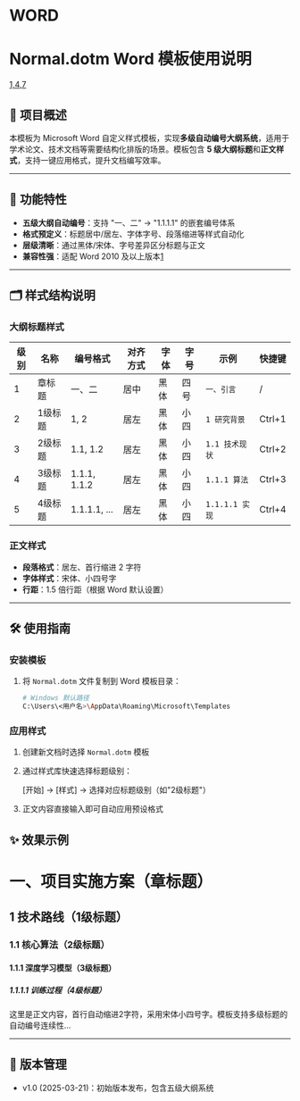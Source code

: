 # WORD

# Normal.dotm Word 模板使用说明

[1,4,7](@ref)

## 📖 项目概述
本模板为 Microsoft Word 自定义样式模板，实现**多级自动编号大纲系统**，适用于学术论文、技术文档等需要结构化排版的场景。模板包含 **5 级大纲标题**和**正文样式**，支持一键应用格式，提升文档编写效率。

---

## 🎯 功能特性
- **五级大纲自动编号**：支持 "一、二" → "1.1.1.1" 的嵌套编号体系
- **格式预定义**：标题居中/居左、字体字号、段落缩进等样式自动化
- **层级清晰**：通过黑体/宋体、字号差异区分标题与正文
- **兼容性强**：适配 Word 2010 及以上版本[1](@ref)

---

## 🗂 样式结构说明

### 大纲标题样式
| 级别 | 名称    | 编号格式     | 对齐方式 | 字体 | 字号 | 示例           | 快捷键 |
| ---- | ------- | ------------ | -------- | ---- | ---- | -------------- | ------ |
| 1    | 章标题  | 一、二       | 居中     | 黑体 | 四号 | `一、引言`     | /      |
| 2    | 1级标题 | 1, 2         | 居左     | 黑体 | 小四 | `1 研究背景`   | Ctrl+1 |
| 3    | 2级标题 | 1.1, 1.2     | 居左     | 黑体 | 小四 | `1.1 技术现状` | Ctrl+2 |
| 4    | 3级标题 | 1.1.1, 1.1.2 | 居左     | 黑体 | 小四 | `1.1.1 算法`   | Ctrl+3 |
| 5    | 4级标题 | 1.1.1.1, ... | 居左     | 黑体 | 小四 | `1.1.1.1 实现` | Ctrl+4 |

### 正文样式
- **段落格式**：居左、首行缩进 2 字符
- **字体样式**：宋体、小四号字
- **行距**：1.5 倍行距（根据 Word 默认设置）

---

## 🛠 使用指南

### 安装模板
1. 将 `Normal.dotm` 文件复制到 Word 模板目录：
   ```bash
   # Windows 默认路径
   C:\Users\<用户名>\AppData\Roaming\Microsoft\Templates
   ```

### 应用样式

1. 创建新文档时选择 `Normal.dotm` 模板

2. 通过样式库快速选择标题级别：

   [开始] → [样式] → 选择对应标题级别（如"2级标题"）

3. 正文内容直接输入即可自动应用预设格式

## ✨ 效果示例

# 一、项目实施方案（章标题）

## 1 技术路线（1级标题）

### 1.1 核心算法（2级标题）

#### 1.1.1 深度学习模型（3级标题）

##### 1.1.1.1 训练过程（4级标题）

  这里是正文内容，首行自动缩进2字符，采用宋体小四号字。模板支持多级标题的自动编号连续性...

------

## 📜 版本管理

- v1.0 (2025-03-21)：初始版本发布，包含五级大纲系统

